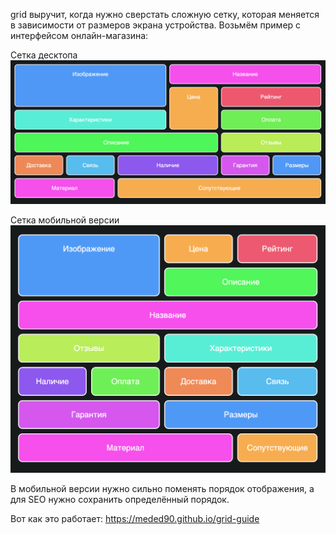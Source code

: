 grid выручит, когда нужно сверстать сложную сетку, которая  меняется в зависимости от размеров экрана устройства. Возьмём пример с интерфейсом онлайн-магазина:

Сетка десктопа
![image_2023-07-18_17-43-17.png](assets%2Fimage_2023-07-18_17-43-17.png)

Сетка мобильной версии
![image_2023-07-18_17-43-59.png](assets%2Fimage_2023-07-18_17-43-59.png)

В мобильной версии нужно сильно поменять порядок отображения, а для SEO нужно сохранить определённый порядок.

Вот как это работает: https://meded90.github.io/grid-guide
